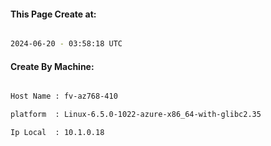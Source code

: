 
   
#### This Page Create at:

```bash

2024-06-20 - 03:58:18 UTC

```

#### Create By Machine:

```bash

Host Name : fv-az768-410

platform  : Linux-6.5.0-1022-azure-x86_64-with-glibc2.35

Ip Local  : 10.1.0.18

```

